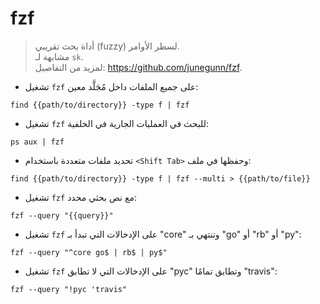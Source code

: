 # fzf  

> أداة بحث تقريبي (fuzzy) لسطر الأوامر.  
> مشابهة لـ `sk`.  
> لمزيد من التفاصيل: <https://github.com/junegunn/fzf>.  

- تشغيل `fzf` على جميع الملفات داخل مُجَلَّد معين:

`find {{path/to/directory}} -type f | fzf`

- تشغيل `fzf` للبحث في العمليات الجارية في الخلفية:

`ps aux | fzf`

- تحديد ملفات متعددة باستخدام `<Shift Tab>` وحفظها في ملف:

`find {{path/to/directory}} -type f | fzf --multi > {{path/to/file}}`

- تشغيل `fzf` مع نص بحثي محدد:

`fzf --query "{{query}}"`

- تشغيل `fzf` على الإدخالات التي تبدأ بـ "core" وتنتهي بـ "go" أو "rb" أو "py":

`fzf --query "^core go$ | rb$ | py$"`

- تشغيل `fzf` على الإدخالات التي لا تطابق "pyc" وتطابق تمامًا "travis":

`fzf --query "!pyc 'travis"`
